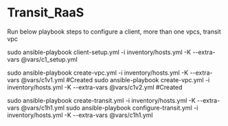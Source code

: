 # Transit_RaaS

Run below playbook steps to configure a client, more than one vpcs, transit vpc

sudo ansible-playbook client-setup.yml -i inventory/hosts.yml -K --extra-vars @vars/c1_setup.yml

sudo ansible-playbook create-vpc.yml -i inventory/hosts.yml -K --extra-vars @vars/c1v1.yml  #Created
sudo ansible-playbook create-vpc.yml -i inventory/hosts.yml -K --extra-vars @vars/c1v2.yml  #Created

sudo ansible-playbook create-transit.yml -i inventory/hosts.yml -K --extra-vars @vars/c1h1.yml
sudo ansible-playbook configure-transit.yml -i inventory/hosts.yml -K --extra-vars @vars/c1h1.yml
